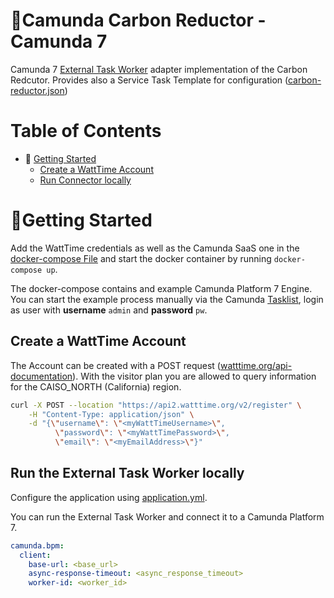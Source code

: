 # 🌱Camunda Carbon Reductor - Camunda 7

Camunda 7 [External Task Worker](https://docs.camunda.org/manual/7.18/user-guide/process-engine/external-tasks/) adapter implementation of the Carbon Redcutor.
Provides also a Service Task Template for configuration ([carbon-reductor.json](../exampleprocess/c7/.camunda/element-templates/carbon-reductor.json))

# Table of Contents

* 🚀 [Getting Started](#getting-started)
    * [Create a WattTime Account](#create-a-watttime-account)
    * [Run Connector locally](#run-the-external-task-worker-locally)

# 🚀Getting Started

Add the WattTime credentials as well as the Camunda SaaS one in the
[docker-compose File](./docker-compose.yaml) and start the
docker container by running `docker-compose up`.

The docker-compose contains and example Camunda Platform 7 Engine.
You can start the example process manually via the Camunda [Tasklist](http://localhost:7777/camunda/app/tasklist/), login as user with **username** `admin` and **password** `pw`.

## Create a WattTime Account
The Account can be created with a POST request ([watttime.org/api-documentation](https://www.watttime.org/api-documentation/#best-practices-for-api-usage)). With the visitor plan you are allowed to query information for the
CAISO_NORTH (California) region.

```bash
curl -X POST --location "https://api2.watttime.org/v2/register" \
    -H "Content-Type: application/json" \
    -d "{\"username\": \"<myWattTimeUsername>\",
          \"password\": \"<myWattTimePassword>\",
          \"email\": \"<myEmailAddress>\"}"
```

## Run the External Task Worker locally

Configure the application using [application.yml](./src/main/resources/application.yml).

You can run the External Task Worker and connect it to a Camunda Platform 7.

```yml
camunda.bpm:
  client:
    base-url: <base_url>
    async-response-timeout: <async_response_timeout>
    worker-id: <worker_id>

```
